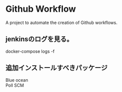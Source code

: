 # Github Workflow

A project to automate the creation of Github workflows.

## jenkinsのログを見る。
docker-compose logs -f

## 追加インストールすべきパッケージ
Blue ocean</br>
Poll SCM</br>